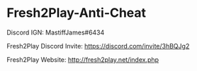 # Fresh2Play-Anti-Cheat
Discord IGN: MastiffJames#6434

Fresh2Play Discord Invite: https://discord.com/invite/3hBQJg2

Fresh2Play Website: http://fresh2play.net/index.php
